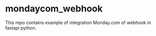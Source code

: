 # mondaycom_webhook
This repo contains example of integration Monday.com of webhook in fastapi python.
